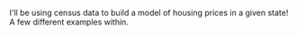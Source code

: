 I'll be using census data to build a model of housing prices in a given state! A few different examples within. 
